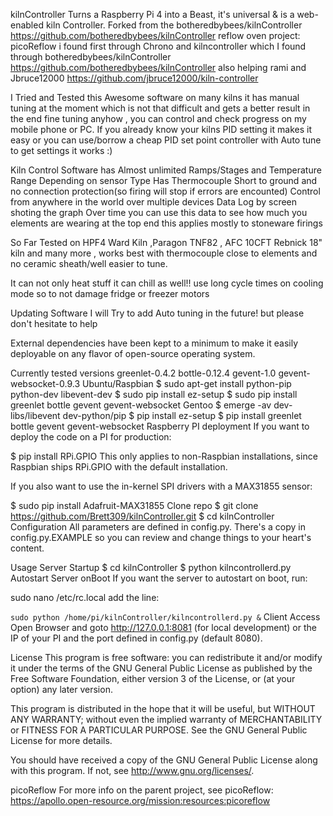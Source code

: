 kilnController
Turns a Raspberry Pi 4 into a Beast, it's universal & is a web-enabled kiln Controller. Forked from the botheredbybees/kilnController https://github.com/botheredbybees/kilnController reflow oven project: picoReflow i found first through Chrono and kilncontroller which I found through botheredbybees/kilnController https://github.com/botheredbybees/kilnController also helping rami and Jbruce12000 https://github.com/jbruce12000/kiln-controller

I Tried and Tested this Awesome software on many kilns it has manual tuning at the moment which is not that difficult and gets a better result in the end fine tuning anyhow , you can control and check progress on my mobile phone or PC. If you already know your kilns PID setting it makes it easy or you can use/borrow a cheap PID set point controller with Auto tune to get settings it works :)

Kiln Control Software has Almost unlimited Ramps/Stages and Temperature Range Depending on sensor Type Has Thermocouple Short to ground and no connection protection(so firing will stop if errors are encounted) Control from anywhere in the world over multiple devices Data Log by screen shoting the graph Over time you can use this data to see how much you elements are wearing at the top end this applies mostly to stoneware firings

So Far Tested on HPF4 Ward Kiln ,Paragon TNF82 , AFC 10CFT Rebnick 18" kiln and many more , works best with thermocouple close to elements and no ceramic sheath/well easier to tune.

It can not only heat stuff it can chill as well!! use long cycle times on cooling mode so to not damage fridge or freezer motors

Updating Software I will Try to add Auto tuning in the future! but please don't hesitate to help

External dependencies have been kept to a minimum to make it easily deployable on any flavor of open-source operating system.

Currently tested versions
greenlet-0.4.2
bottle-0.12.4
gevent-1.0
gevent-websocket-0.9.3
Ubuntu/Raspbian
$ sudo apt-get install python-pip python-dev libevent-dev
$ sudo pip install ez-setup
$ sudo pip install greenlet bottle gevent gevent-websocket
Gentoo
$ emerge -av dev-libs/libevent dev-python/pip
$ pip install ez-setup
$ pip install greenlet bottle gevent gevent-websocket
Raspberry PI deployment
If you want to deploy the code on a PI for production:

$ pip install RPi.GPIO
This only applies to non-Raspbian installations, since Raspbian ships RPi.GPIO with the default installation.

If you also want to use the in-kernel SPI drivers with a MAX31855 sensor:

$ sudo pip install Adafruit-MAX31855
Clone repo
$ git clone https://github.com/Brett309/kilnController.git
$ cd kilnController
Configuration
All parameters are defined in config.py. There's a copy in config.py.EXAMPLE so you can review and change things to your heart's content.

Usage
Server Startup
$ cd kilnController
$ python kilncontrollerd.py
Autostart Server onBoot
If you want the server to autostart on boot, run:

sudo nano /etc/rc.local
add the line:

`sudo python /home/pi/kilnController/kilncontrollerd.py &`
Client Access
Open Browser and goto http://127.0.0.1:8081 (for local development) or the IP of your PI and the port defined in config.py (default 8080).

License
This program is free software: you can redistribute it and/or modify it under the terms of the GNU General Public License as published by the Free Software Foundation, either version 3 of the License, or (at your option) any later version.

This program is distributed in the hope that it will be useful, but WITHOUT ANY WARRANTY; without even the implied warranty of MERCHANTABILITY or FITNESS FOR A PARTICULAR PURPOSE. See the GNU General Public License for more details.

You should have received a copy of the GNU General Public License along with this program. If not, see http://www.gnu.org/licenses/.

picoReflow
For more info on the parent project, see picoReflow: https://apollo.open-resource.org/mission:resources:picoreflow
